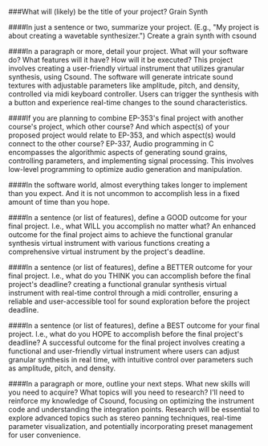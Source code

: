 
###What will (likely) be the title of your project?
Grain Synth

####In just a sentence or two, summarize your project. (E.g., "My project is about creating a wavetable synthesizer.")
Create a grain synth with csound 

####In a paragraph or more, detail your project. What will your software do? What features will it have? How will it be executed?
This project involves creating a user-friendly virtual instrument that utilizes granular synthesis, using Csound. The software will generate intricate sound textures with adjustable parameters like amplitude, pitch, and density, controlled via midi keyboard controller. Users can trigger the synthesis with a button and experience real-time changes to the sound characteristics.

####If you are planning to combine EP-353's final project with another course's project, which other course? And which aspect(s) of your proposed project would relate to EP-353, and which aspect(s) would connect to the other course?
EP-337, Audio programming in C encompasses the algorithmic aspects of generating sound grains, controlling parameters, and implementing signal processing. This involves low-level programming to optimize audio generation and manipulation.

####In the software world, almost everything takes longer to implement than you expect. And it is not uncommon to accomplish less in a fixed amount of time than you hope.


####In a sentence (or list of features), define a GOOD outcome for your final project. I.e., what WILL you accomplish no matter what?
An enhanced outcome for the final project aims to achieve the functional granular synthesis virtual instrument with various functions creating a comprehensive virtual instrument by the project's deadline.

####In a sentence (or list of features), define a BETTER outcome for your final project. I.e., what do you THINK you can accomplish before the final project's deadline?
creating a functional granular synthesis virtual instrument with real-time control through a midi controller, ensuring a reliable and user-accessible tool for sound exploration before the project deadline.


####In a sentence (or list of features), define a BEST outcome for your final project. I.e., what do you HOPE to accomplish before the final project's deadline?
A successful outcome for the final project involves creating a functional and user-friendly virtual instrument where users can adjust granular synthesis in real time, with intuitive control over parameters such as amplitude, pitch, and density.

####In a paragraph or more, outline your next steps. What new skills will you need to acquire? What topics will you need to research?
I'll need to reinforce my knowledge of Csound, focusing on optimizing the instrument code and understanding the integration points. Research will be essential to explore advanced topics such as stereo panning techniques, real-time parameter visualization, and potentially incorporating preset management for user convenience. 
